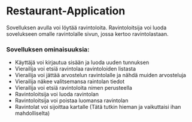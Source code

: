 # Restaurant-Application

Sovelluksen avulla voi löytää ravintoloita. Ravintoloitsija voi luoda sovelukseen omalle ravintolalle sivun, jossa kertoo ravintolastaan. 

### Sovelluksen ominaisuuksia:

* Käyttäjä voi kirjautua sisään ja luoda uuden tunnuksen
* Vierailija voi etsiä ravintolaa ravintoloiden listasta
* Vierailija voi jättää arvostelun ravintolalle ja nähdä muiden arvosteluja
* Vierailija näkee valitsemansa raintolan tiedot
* Vierailija voi etsiä ravintoloita nimen perusteella
* Ravintoloitsija voi luoda ravintolan
* Ravintoloitsija voi poistaa luomansa ravintolan
* Ravintolat voi sijoittaa kartalle (Tätä tutkin hieman ja vaikuttaisi ihan mahdolliselta)
